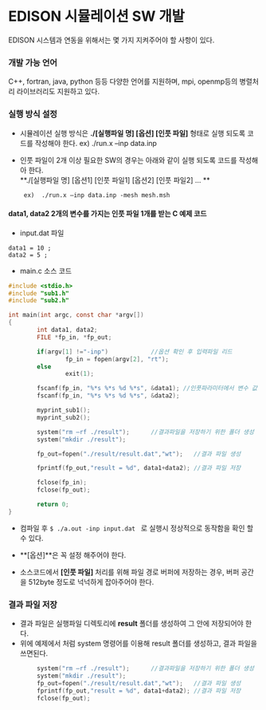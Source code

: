 # EDISON 시뮬레이션 SW 개발

EDISON 시스템과 연동을 위해서는 몇 가지 지켜주어야 할 사항이 있다.

### 개발 가능 언어

C++, fortran, java, python 등등 다양한 언어를 지원하며, mpi, openmp등의 병렬처리 라이브러리도 지원하고 있다. 

### 실행 방식 설정 

- 시뮬레이션 실행 방식은 **./[실행파일 명] [옵션] [인풋 파일]** 형태로 실행 되도록 코드를 작성해야 한다. 
      ex) ./run.x –inp data.inp

 - 인풋 파일이 2개 이상 필요한 SW의 경우는 아래와 같이 실행 되도록 코드를 작성해아 한다.     
   **./[실행파일 명] [옵션1] [인풋 파일1] [옵션2] [인풋 파일2] ... **

        ex)  ./run.x –inp data.inp -mesh mesh.msh 
 
#### data1, data2 2개의 변수를 가지는 인풋 파일 1개를 받는 C 예제 코드
 
- input.dat 파일
```
data1 = 10 ;
data2 = 5 ;
```

- main.c 소스 코드

```C
#include <stdio.h>
#include "sub1.h"
#include "sub2.h"

int main(int argc, const char *argv[])
{
        int data1, data2;
        FILE *fp_in, *fp_out;

        if(argv[1] !="-inp")			//옵션 확인 후 입력파일 리드
                fp_in = fopen(argv[2], "rt");
        else
                exit(1);

        fscanf(fp_in, "%*s %*s %d %*s", &data1); //인풋파라미터에서 변수 값 리드
        fscanf(fp_in, "%*s %*s %d %*s", &data2);

        myprint_sub1();
        myprint_sub2();

        system("rm –rf ./result"); 		//결과파일을 저장하기 위한 폴더 생성
        system("mkdir ./result");

        fp_out=fopen("./result/result.dat","wt");	//결과 파일 생성

        fprintf(fp_out,"result = %d", data1+data2);	//결과 파일 저장

        fclose(fp_in);
        fclose(fp_out);

        return 0;
}
``` 

- 컴파일 후 ```$ ./a.out -inp input.dat ``` 로 실행시 정상적으로 동작함을 확인 할 수 있다.  

- **[옵션]**은 꼭 설정 해주어야 한다.
- 소스코드에서 **[인풋 파일]** 처리를 위해 파일 경로 버퍼에 저장하는 경우, 버퍼 공간을 512byte 정도로 넉넉하게 잡아주어야 한다. 
 

### 결과 파일 저장
- 결과 파일은 실행파일 디렉토리에 **result** 폴더를 생성하여 그 안에 저장되어야 한다.  
- 위에 예제에서 처럼 system 명령어를 이용해 result 폴더를 생성하고, 결과 파일을 쓰면된다.

```C
        system("rm –rf ./result"); 		//결과파일을 저장하기 위한 폴더 생성
        system("mkdir ./result");
        fp_out=fopen("./result/result.dat","wt");	//결과 파일 생성
        fprintf(fp_out,"result = %d", data1+data2);	//결과 파일 저장
        fclose(fp_out);

```

